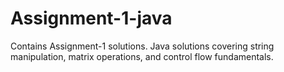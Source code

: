 # Assignment-1-java
Contains Assignment-1 solutions.
Java solutions covering string manipulation, matrix operations, and control flow fundamentals.
